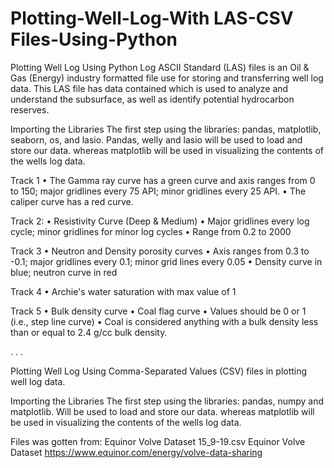 # Plotting-Well-Log-With LAS-CSV Files-Using-Python
Plotting Well Log Using Python
Log ASCII Standard (LAS) files is an Oil & Gas (Energy) industry formatted file use for storing and transferring well log data.
This LAS file has data contained which is used to analyze and understand the subsurface, as well as identify potential hydrocarbon reserves.

Importing the Libraries
The first step using the libraries: pandas, matplotlib, seaborn, os, and lasio.
Pandas, welly and lasio will be used to load and store our data. 
whereas matplotlib will be used in visualizing the contents of the wells log data.


Track 1
•	The Gamma ray curve has a green curve and axis ranges from 0 to 150; major gridlines every 75 API; minor gridlines every 25 API.
•	The caliper curve has a red curve. 

Track 2: 
•	Resistivity Curve (Deep & Medium)
•	Major gridlines every log cycle; minor gridlines for minor log cycles 
•	Range from 0.2 to 2000 

Track 3 
•	Neutron and Density porosity curves 
•	Axis ranges from 0.3 to -0.1; major gridlines every 0.1; minor grid lines every 0.05 
•	Density curve in blue; neutron curve in red 

Track 4 
•	Archie's water saturation with max value of 1 

Track 5 
•	Bulk density curve 
•	Coal flag curve 
•	Values should be 0 or 1 (i.e., step line curve) 
•	Coal is considered anything with a bulk density less than or equal to 2.4 g/cc bulk density.



.
.
.



Plotting Well Log Using Comma-Separated Values (CSV) files in plotting well log data. 

Importing the Libraries The first step using the libraries: pandas, numpy and matplotlib. 
Will be used to load and store our data. whereas matplotlib will be used in visualizing the contents of the wells log data.

Files was gotten from:
Equinor Volve Dataset
15_9-19.csv Equinor Volve Dataset https://www.equinor.com/energy/volve-data-sharing
